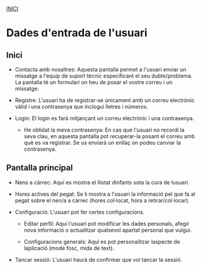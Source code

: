 [INICI](../README.md)

# Dades d'entrada de l'usuari

## Inici

- Contacta amb nosaltres: Aquesta pantalla permet a l'usuari enviar un missatge a l'equip de suport tècnic especificant el seu dubte/problema. La pantalla té un formulari on heu de posar el vostre correu i un missatge.

- Registre: L'usuari ha de registrar-se únicament amb un correu electrònic vàlid i una contrasenya que inclogui lletres i números.

- Login: El login es farà mitjançant un correu electrònic i una contrasenya.
    - He oblidat la meva contrasenya: En cas que l'usuari no recordi la seva clau, en aquesta pantalla pot recuperar-la posant el correu amb què es va registrar. Se us enviarà un enllaç on podeu canviar la contrasenya.

## Pantalla principal

- Nens a càrrec: Aquí es mostra el llistat dinfants sota la cura de lusuari.

- Hores actives del pegat: Se li mostra a l'usuari la informació pel que fa al pegat sobre el nen/a a càrrec (hores col·locat, hora a retirar/col·locar).

- Configuració: L'usuari pot fer certes configuracions.

    - Editar perfil: Aquí l'usuari pot modificar les dades personals, afegir nova informació o actualitzar qualsevol apartat personal que vulgui.

    - Configuracions generals: Aquí es pot personalitzar laspecte de laplicació (mode fosc, mida de text).

- Tancar sessió: L'usuari haurà de confirmar que vol tancar la sessió.